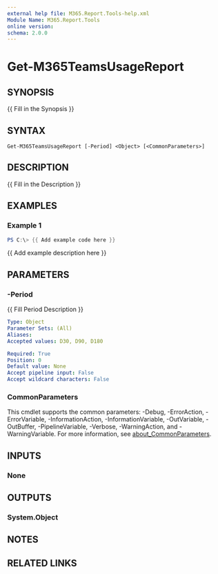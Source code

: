 ```yaml
---
external help file: M365.Report.Tools-help.xml
Module Name: M365.Report.Tools
online version:
schema: 2.0.0
---
```


# Get-M365TeamsUsageReport

## SYNOPSIS
{{ Fill in the Synopsis }}

## SYNTAX

```
Get-M365TeamsUsageReport [-Period] <Object> [<CommonParameters>]
```

## DESCRIPTION
{{ Fill in the Description }}

## EXAMPLES

### Example 1
```powershell
PS C:\> {{ Add example code here }}
```

{{ Add example description here }}

## PARAMETERS

### -Period
{{ Fill Period Description }}

```yaml
Type: Object
Parameter Sets: (All)
Aliases:
Accepted values: D30, D90, D180

Required: True
Position: 0
Default value: None
Accept pipeline input: False
Accept wildcard characters: False
```

### CommonParameters
This cmdlet supports the common parameters: -Debug, -ErrorAction, -ErrorVariable, -InformationAction, -InformationVariable, -OutVariable, -OutBuffer, -PipelineVariable, -Verbose, -WarningAction, and -WarningVariable. For more information, see [about_CommonParameters](http://go.microsoft.com/fwlink/?LinkID=113216).

## INPUTS

### None

## OUTPUTS

### System.Object
## NOTES

## RELATED LINKS
